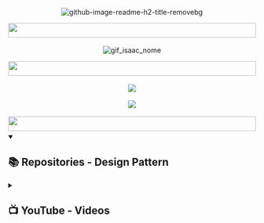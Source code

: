 <p align="center">
  <img src="https://github.com/IM-NOT-AI/IM-not-AI/assets/113378671/ca376807-f1f0-483b-84d3-7b547b78c6ec" alt="github-image-readme-h2-title-removebg" width="500"> 
</p>


<img src="https://i.imgur.com/dBaSKWF.gif" height="30" width="100%">



<p align="center">
  <img src="https://github.com/IM-NOT-AI/IM-not-AI/assets/113378671/0a6e0c0f-fcdf-4ccc-af00-63e30836d180" alt="gif_isaac_nome" width="500"> 
</p>

<img src="https://i.imgur.com/dBaSKWF.gif" height="30" width="100%">

<p align="center">
  <!-- Typing SVG by DenverCoder1 - https://github.com/DenverCoder1/readme-typing-svg -->
  <a href="https://github.com/DenverCoder1/readme-typing-svg">
    <img src="https://readme-typing-svg.herokuapp.com/?lines=Mathematics+is+the+alphabet;with+which+God+has+written;the+universe;-+Galileo+Galilei,+XVII&font=Fira+Code&center=true&width=500&height=80&color=F1C40F&vCenter=true&size=22" />
  </a>
</p>

<p align="center">
  <!-- Typing SVG by DenverCoder1 - https://github.com/DenverCoder1/readme-typing-svg -->
  <a href="https://github.com/DenverCoder1/readme-typing-svg">
    <img src="https://readme-typing-svg.herokuapp.com/?lines=Programming+is+just+another+way;to+apply+mathematical+logic;to+solve+problems;-+Steve+McConnell,+XXI&font=Fira+Code&center=true&width=500&height=80&color=8B0000&vCenter=true&size=22" />
  </a>
</p>


<img src="https://i.imgur.com/dBaSKWF.gif" height="30" width="100%">


<details open>
  <summary><h2>📚 Repositories - Design Pattern</h2></summary>


<details> 
  <summary><h2>📺 YouTube - Videos</h2></summary>


  <details> 
  <summary><h2>🛠️ Tools - Languages & Softwares</h2></summary>


  <details> 
  <summary><h2>📊 Stats and Activity</h2></summary>


<h3 align="left">Connect with me:</h3>
<p align="left">
<a href="https://linkedin.com/in/https://www.linkedin.com/in/isaac-maciel/" target="blank"><img align="center" src="https://raw.githubusercontent.com/rahuldkjain/github-profile-readme-generator/master/src/images/icons/Social/linked-in-alt.svg" alt="https://www.linkedin.com/in/isaac-maciel/" height="30" width="40" /></a>
<a href="https://instagram.com/im.not.ai.official" target="blank"><img align="center" src="https://raw.githubusercontent.com/rahuldkjain/github-profile-readme-generator/master/src/images/icons/Social/instagram.svg" alt="im.not.ai.official" height="30" width="40" /></a>
<a href="https://medium.com/@isaac.maciel.gc" target="blank"><img align="center" src="https://raw.githubusercontent.com/rahuldkjain/github-profile-readme-generator/master/src/images/icons/Social/medium.svg" alt="@isaac.maciel.gc" height="30" width="40" /></a>
<a href="https://www.youtube.com/c/https://www.youtube.com/@im.not.ai.99" target="blank"><img align="center" src="https://raw.githubusercontent.com/rahuldkjain/github-profile-readme-generator/master/src/images/icons/Social/youtube.svg" alt="https://www.youtube.com/@im.not.ai.99" height="30" width="40" /></a>
<a href="https://discord.gg/623206153555542056" target="blank"><img align="center" src="https://raw.githubusercontent.com/rahuldkjain/github-profile-readme-generator/master/src/images/icons/Social/discord.svg" alt="623206153555542056" height="30" width="40" /></a>
</p>

<h3 align="left">Languages and Tools:</h3>
<p align="left"> <a href="https://www.arduino.cc/" target="_blank" rel="noreferrer"> <img src="https://cdn.worldvectorlogo.com/logos/arduino-1.svg" alt="arduino" width="40" height="40"/> </a> <a href="https://aws.amazon.com" target="_blank" rel="noreferrer"> <img src="https://raw.githubusercontent.com/devicons/devicon/master/icons/amazonwebservices/amazonwebservices-original-wordmark.svg" alt="aws" width="40" height="40"/> </a> <a href="https://www.w3schools.com/cs/" target="_blank" rel="noreferrer"> <img src="https://raw.githubusercontent.com/devicons/devicon/master/icons/csharp/csharp-original.svg" alt="csharp" width="40" height="40"/> </a> <a href="https://www.djangoproject.com/" target="_blank" rel="noreferrer"> <img src="https://cdn.worldvectorlogo.com/logos/django.svg" alt="django" width="40" height="40"/> </a> <a href="https://www.figma.com/" target="_blank" rel="noreferrer"> <img src="https://www.vectorlogo.zone/logos/figma/figma-icon.svg" alt="figma" width="40" height="40"/> </a> <a href="https://flask.palletsprojects.com/" target="_blank" rel="noreferrer"> <img src="https://www.vectorlogo.zone/logos/pocoo_flask/pocoo_flask-icon.svg" alt="flask" width="40" height="40"/> </a> <a href="https://git-scm.com/" target="_blank" rel="noreferrer"> <img src="https://www.vectorlogo.zone/logos/git-scm/git-scm-icon.svg" alt="git" width="40" height="40"/> </a> <a href="https://hadoop.apache.org/" target="_blank" rel="noreferrer"> <img src="https://www.vectorlogo.zone/logos/apache_hadoop/apache_hadoop-icon.svg" alt="hadoop" width="40" height="40"/> </a> <a href="https://www.mongodb.com/" target="_blank" rel="noreferrer"> <img src="https://raw.githubusercontent.com/devicons/devicon/master/icons/mongodb/mongodb-original-wordmark.svg" alt="mongodb" width="40" height="40"/> </a> <a href="https://www.mysql.com/" target="_blank" rel="noreferrer"> <img src="https://raw.githubusercontent.com/devicons/devicon/master/icons/mysql/mysql-original-wordmark.svg" alt="mysql" width="40" height="40"/> </a> <a href="https://opencv.org/" target="_blank" rel="noreferrer"> <img src="https://www.vectorlogo.zone/logos/opencv/opencv-icon.svg" alt="opencv" width="40" height="40"/> </a> <a href="https://pandas.pydata.org/" target="_blank" rel="noreferrer"> <img src="https://raw.githubusercontent.com/devicons/devicon/2ae2a900d2f041da66e950e4d48052658d850630/icons/pandas/pandas-original.svg" alt="pandas" width="40" height="40"/> </a> <a href="https://www.python.org" target="_blank" rel="noreferrer"> <img src="https://raw.githubusercontent.com/devicons/devicon/master/icons/python/python-original.svg" alt="python" width="40" height="40"/> </a> <a href="https://pytorch.org/" target="_blank" rel="noreferrer"> <img src="https://www.vectorlogo.zone/logos/pytorch/pytorch-icon.svg" alt="pytorch" width="40" height="40"/> </a> <a href="https://scikit-learn.org/" target="_blank" rel="noreferrer"> <img src="https://upload.wikimedia.org/wikipedia/commons/0/05/Scikit_learn_logo_small.svg" alt="scikit_learn" width="40" height="40"/> </a> <a href="https://seaborn.pydata.org/" target="_blank" rel="noreferrer"> <img src="https://seaborn.pydata.org/_images/logo-mark-lightbg.svg" alt="seaborn" width="40" height="40"/> </a> <a href="https://www.tensorflow.org" target="_blank" rel="noreferrer"> <img src="https://www.vectorlogo.zone/logos/tensorflow/tensorflow-icon.svg" alt="tensorflow" width="40" height="40"/> </a> </p>

<p><img align="left" src="https://github-readme-stats.vercel.app/api/top-langs?username=im-not-ai&show_icons=true&locale=en&layout=compact" alt="im-not-ai" /></p>

<p>&nbsp;<img align="center" src="https://github-readme-stats.vercel.app/api?username=im-not-ai&show_icons=true&locale=en" alt="im-not-ai" /></p>

<p><img align="center" src="https://github-readme-streak-stats.herokuapp.com/?user=im-not-ai&" alt="im-not-ai" /></p>

